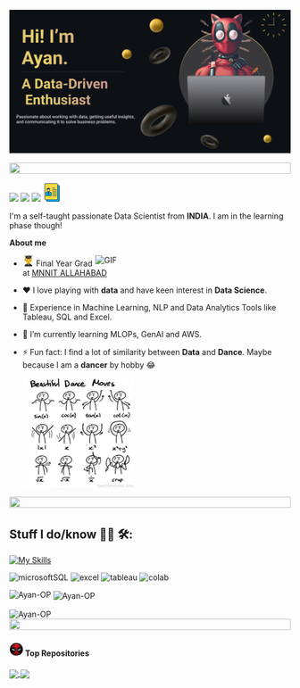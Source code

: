 ![Header](./assets/Make%20your%20README%20(1).png)

<img src="https://i.imgur.com/dBaSKWF.gif" height="20" width="100%">

[<img src="https://img.shields.io/badge/linkedin-%230077B5.svg?&style=for-the-badge&logo=linkedin&logoColor=white" />](https://www.linkedin.com/in/ayan-basak-491208222/) [<img src = "https://img.shields.io/badge/instagram-%23E4405F.svg?&style=for-the-badge&logo=instagram&logoColor=white">](https://www.instagram.com/anibasakchowdhury/) [<img src="https://img.shields.io/badge/gmail-%23EE0000.svg?&style=for-the-badge&logo=gmail&logoColor=white">](mailto:ayaanbasak@gmail.com)  [<img src = "https://github.com/Ayan-OP/Ayan-OP/blob/main/assets/curriculum_1736183.png" height="33" width="33">](https://drive.google.com/file/d/1y6DqEAReliE23o7JfCVKWp9U8PE7l50k/view?usp=drive_link)


<p>

I'm a self-taught passionate Data Scientist from **INDIA**. I am in the learning phase though!

**About me**

<img align="right" alt="GIF" src="https://github.com/abhishek-choudharys/blender-projects/blob/main/Plexus/plexus.gif" width="350"/>

- <img src="https://github.com/Ayan-OP/Ayan-OP/blob/main/assets/download%20(1).png" height="20" width="20"> Final Year Grad at [MNNIT ALLAHABAD](http://www.mnnit.ac.in/)

- ❤️ I love playing with **data** and have keen interest in **Data Science**.

- 🚀 Experience in Machine Learning, NLP and Data Analytics Tools like Tableau, SQL and Excel.

- 🌱 I’m currently learning MLOPs, GenAI and AWS.

- ⚡ Fun fact: I find a lot of similarity between **Data** and **Dance**. Maybe because I am a **dancer** by hobby 😂

  <img align="center" src="https://github.com/Ayan-OP/Ayan-OP/blob/main/assets/Beautiful-Dance-Moves.jpg" height="200" width="200">

<img src="https://i.imgur.com/dBaSKWF.gif" height="20" width="100%">
</p>

## Stuff I do/know 👨‍💻 🛠:

[![My Skills](https://skillicons.dev/icons?i=py,sklearn,opencv,regex,flask,anaconda,docker,fastapi,tensorflow,matlab,mysql,postgres,git,cpp,c)](https://skillicons.dev)

<img height="20" alt="microsoftSQL" src="https://img.shields.io/badge/Microsoft%20SQL%20Server-CC2927?style=for-the-badge&logo=microsoft%20sql%20server&logoColor=white">  <img height="20" alt="excel" src="https://img.shields.io/badge/Microsoft_Excel-217346?style=for-the-badge&logo=microsoft-excel&logoColor=white">  <img height="20" alt="tableau" src="https://img.shields.io/badge/Tableau-E97627?style=for-the-badge&logo=Tableau&logoColor=white">  <img height="20" alt="colab" src="https://img.shields.io/badge/Colab-F9AB00?style=for-the-badge&logo=googlecolab&color=525252">  




<img align="left" src="https://github-readme-stats.vercel.app/api/top-langs?username=Ayan-OP&show_icons=true&locale=en&layout=compact&theme=blue-green" alt="Ayan-OP" /></p>

<p>&nbsp;<img align="center" src="https://leetcode-stats-inky.vercel.app/?username=ayaanbasak" alt="Ayan-OP" /></p>

<p><img align="center" src="https://github-readme-streak-stats.herokuapp.com/?user=Ayan-OP&show_icons=True&theme=blue-green" alt="Ayan-OP" />

<!-- <img align="left" height="300" width="47%" alt="languages used" src="https://leetcode-stats-inky.vercel.app/?username=ayaanbasak"> 
<p>&nbsp;<img align="" height="280" width="50%" alt="languages used" src="https://github-readme-stats.vercel.app/api/top-langs/?username=Ayan-OP&theme=blue-green"></p>

<p><img align="center" height="300" width="60%" alt="languages used" src="https://github-readme-streak-stats.herokuapp.com/?user=Ayan-OP&theme=blue-green"/></p> -->


<img src="https://i.imgur.com/dBaSKWF.gif" height="20" width="100%">


<h4><img src="https://github.com/Ayan-OP/Ayan-OP/blob/main/assets/deadpool.png" height="25" width="25"> Top Repositories</h4>


<a href="https://github.com/Ayan-OP/Soccer-Analytics">
  <img align="center" src="https://github-readme-stats.vercel.app/api/pin/?username=Ayan-OP&repo=Soccer-Analytics&theme=blue-green" />
</a>
<a href="https://github.com/Ayan-OP/DataScience_with_Naruto">
  <img align="center" src="https://github-readme-stats.vercel.app/api/pin/?username=Ayan-OP&repo=DataScience_with_Naruto&theme=blue-green" />
</a>

<br />
<br />

